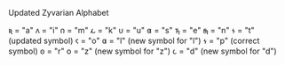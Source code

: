 Updated Zyvarian Alphabet

𐓜 = "a"
𐓘 = "i"
𐓣 = "m"
𐓩 = "k"
𐓶 = "u"
𐓠 = "s"
𐓵 = "e"
𐓯 = "n"
𐓷 = "t" (updated symbol)
𐓮 = "o"
𐓟 = "l" (new symbol for "l")
𐓷 = "p" (correct symbol)
𐓫 = "r"
𐓪 = "z" (new symbol for "z")
𐓧 = "d" (new symbol for "d")


